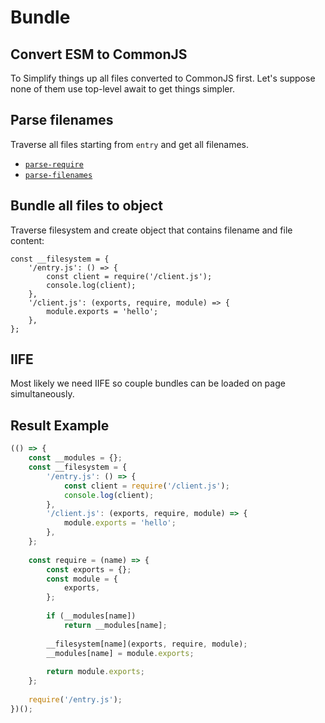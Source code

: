 # Bundle

## Convert ESM to CommonJS

To Simplify things up all files converted to CommonJS first.
Let's suppose none of them use top-level await to get things simpler.

## Parse filenames

Traverse all files starting from `entry` and get all filenames.

- [`parse-require`](https://putout.cloudcmd.io/#/gist/d973366be6b07ab705b5c9d793369904/ca8b6b15fa953d95f57b42e07136c65791f38ca1)
- [`parse-filenames`](https://putout.cloudcmd.io/#/gist/d973366be6b07ab705b5c9d793369904/3067150ad161029e75b95e9bfff290e03953ef41)

## Bundle all files to object

Traverse filesystem and create object that contains filename and file content:

```
const __filesystem = {
    '/entry.js': () => {
        const client = require('/client.js');
        console.log(client);
    },
    '/client.js': (exports, require, module) => {
        module.exports = 'hello';
    },
};
```

## IIFE

Most likely we need IIFE so couple bundles can be loaded on page simultaneously.

## Result Example

```js
(() => {
    const __modules = {};
    const __filesystem = {
        '/entry.js': () => {
            const client = require('/client.js');
            console.log(client);
        },
        '/client.js': (exports, require, module) => {
            module.exports = 'hello';
        },
    };
    
    const require = (name) => {
        const exports = {};
        const module = {
            exports,
        };
        
        if (__modules[name])
            return __modules[name];
        
        __filesystem[name](exports, require, module);
        __modules[name] = module.exports;
        
        return module.exports;
    };
    
    require('/entry.js');
})();
```
